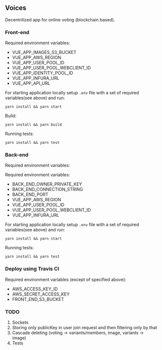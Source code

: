 ## Voices

Decentrilized app for online voting (blockchain based).

### Front-end

Required environment variables:

- VUE_APP_IMAGES_S3_BUCKET
- VUE_APP_AWS_REGION
- VUE_APP_USER_POOL_ID
- VUE_APP_USER_POOL_WEBCLIENT_ID
- VUE_APP_IDENTITY_POOL_ID
- VUE_APP_INFURA_URL
- VUE_APP_API_URL

For starting application locally setup `.env` file with a set of required variables(see above) and run: 

```
yarn install && yarn start
```

Build:
```
yarn install && yarn build
```
Running tests:
```
yarn install && yarn test
```

### Back-end

Required environment variables:

Required environment variables:

- BACK_END_OWNER_PRIVATE_KEY
- BACK_END_CONNECTION_STRING
- BACK_END_PORT
- VUE_APP_AWS_REGION
- VUE_APP_USER_POOL_ID
- VUE_APP_USER_POOL_WEBCLIENT_ID
- VUE_APP_INFURA_URL

For starting application locally setup `.env` file with a set of required variables(see above) and run: 

```
yarn install && yarn start
```
Running tests:
```
yarn install && yarn test
```

### Deploy using Travis CI

Required environment variables (except of specified above):

- AWS_ACCESS_KEY_ID
- AWS_SECRET_ACCESS_KEY
- FRONT_END_S3_BUCKET

### TODO

1. Sockets
2. Storing only publicKey in user join request and then filtering only by that
3. Cascade deleting (voting -> variants/members, image, variants -> image)
4. Tests